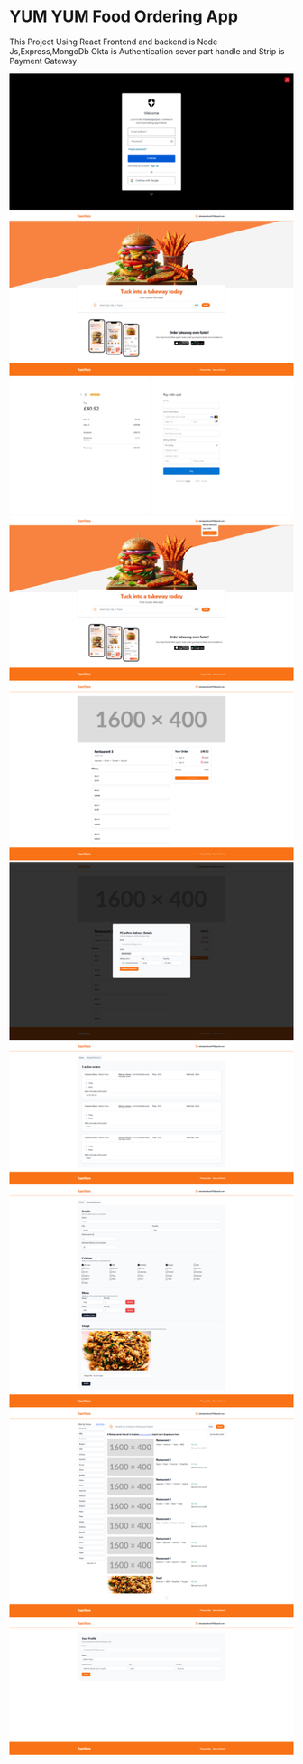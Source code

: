 # YUM YUM Food Ordering App 

This Project Using React Frontend and backend is Node Js,Express,MongoDb Okta is Authentication sever part handle and Strip is Payment Gateway


<kbd>
  <img src="/src/assets/screencapture-dev-5r5pkbqmjppxjpzb-us-auth0-u-login-2024-10-21-23_21_12.png"  alt="Login page"/>
</kbd>

<kbd>
  <img src="/src/assets/screencapture-localhost-5173-2024-10-21-23_26_02.png"  alt="GameHub HomePage With Filter Function"/>
</kbd>

<kbd>
  <img src="/src/assets/screencapture-checkout-stripe-c-pay-cs-test-b1EaDVxLnqVtXGClRVftFJab79yF1UEXvzSNvh3HjLAwbw7gG9Nd8Jb576-2024-10-21-23_43_11.png"  alt="GameHub HomePage With Filter Function"/>
</kbd>

<kbd>
  <img src="/src/assets/screencapture-localhost-5173-2024-10-21-23_43_25.png"  alt="GameHub HomePage With Filter Function"/>
</kbd>

<kbd>
  <img src="/src/assets/screencapture-localhost-5173-detail-65e48795f172f080bfad0986-2024-10-21-23_42_35.png"  alt="GameHub HomePage With Filter Function"/>
</kbd>
<kbd>
  <img src="/src/assets/screencapture-localhost-5173-detail-65e48795f172f080bfad0986-2024-10-21-23_42_45.png"  alt="GameHub HomePage With Filter Function"/>
</kbd>
<kbd>
  <img src="/src/assets/screencapture-localhost-5173-manage-restaurant-2024-10-21-23_44_00.png"  alt="GameHub HomePage With Filter Function"/>
</kbd>

<kbd>
  <img src="/src/assets/screencapture-localhost-5173-manage-restaurant-2024-10-21-23_44_14.png"  alt="GameHub HomePage With Filter Function"/>
</kbd>

<kbd>
  <img src="/src/assets/screencapture-localhost-5173-search-london-2024-10-21-23_41_10.png"  alt="GameHub HomePage With Filter Function"/>
</kbd>

<kbd>
  <img src="/src/assets/screencapture-localhost-5173-user-profile-2024-10-21-23_46_00.png"  alt="GameHub HomePage With Filter Function"/>
</kbd>
